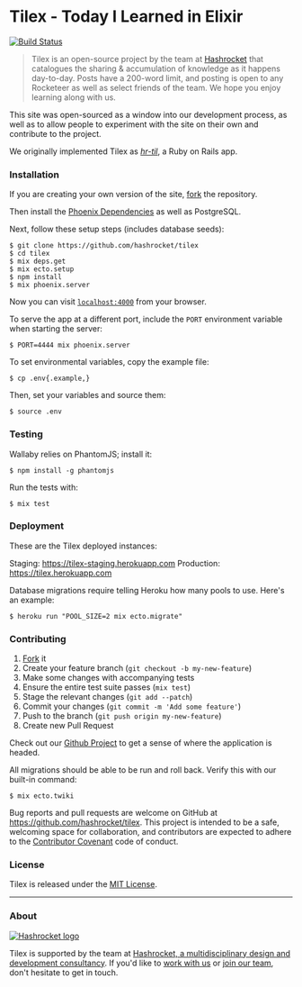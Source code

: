 # Tilex - Today I Learned in Elixir

[![Build Status](https://travis-ci.org/hashrocket/tilex.svg)](https://travis-ci.org/hashrocket/tilex)

> Tilex is an open-source project by the team at
> [Hashrocket](https://hashrocket.com/) that catalogues the sharing &
> accumulation of knowledge as it happens day-to-day. Posts have a 200-word
> limit, and posting is open to any Rocketeer as well as select friends of the
> team. We hope you enjoy learning along with us.

This site was open-sourced as a window into our development process, as well as
to allow people to experiment with the site on their own and contribute to the
project.

We originally implemented Tilex as
[_hr-til_](https://github.com/hashrocket/hr-til), a Ruby on Rails app.

### Installation

If you are creating your own version of the site,
[fork](https://help.github.com/articles/fork-a-repo/) the repository.

Then install the [Phoenix
Dependencies](http://www.phoenixframework.org/docs/installation) as well as
PostgreSQL.

Next, follow these setup steps (includes database seeds):

```
$ git clone https://github.com/hashrocket/tilex
$ cd tilex
$ mix deps.get
$ mix ecto.setup
$ npm install
$ mix phoenix.server
```

Now you can visit [`localhost:4000`](http://localhost:4000) from your browser.

To serve the app at a different port, include the `PORT` environment
variable when starting the server:

```
$ PORT=4444 mix phoenix.server
```

To set environmental variables, copy the example file:

```
$ cp .env{.example,}
```

Then, set your variables and source them:

```
$ source .env
```

### Testing

Wallaby relies on PhantomJS; install it:

```
$ npm install -g phantomjs
```

Run the tests with:

```
$ mix test
```

### Deployment

These are the Tilex deployed instances:

Staging: https://tilex-staging.herokuapp.com
Production: https://tilex.herokuapp.com

Database migrations require telling Heroku how many pools to use. Here's an
example:

```
$ heroku run "POOL_SIZE=2 mix ecto.migrate"
```

### Contributing

1. [Fork](https://help.github.com/articles/fork-a-repo/) it
2. Create your feature branch (`git checkout -b my-new-feature`)
3. Make some changes with accompanying tests
4. Ensure the entire test suite passes (`mix test`)
5. Stage the relevant changes (`git add --patch`)
6. Commit your changes (`git commit -m 'Add some feature'`)
7. Push to the branch (`git push origin my-new-feature`)
8. Create new Pull Request

Check out our [Github Project](https://github.com/hashrocket/tilex/projects/1)
to get a sense of where the application is headed.

All migrations should be able to be run and roll back. Verify this with
our built-in command:

```
$ mix ecto.twiki
```

Bug reports and pull requests are welcome on GitHub at
https://github.com/hashrocket/tilex. This project is intended to be a safe,
welcoming space for collaboration, and contributors are expected to adhere to
the [Contributor Covenant](http://contributor-covenant.org) code of conduct.

### License

Tilex is released under the [MIT License](http://www.opensource.org/licenses/MIT).

---

### About

[![Hashrocket logo](https://hashrocket.com/hashrocket_logo.svg)](https://hashrocket.com)

Tilex is supported by the team at [Hashrocket, a multidisciplinary design and
development consultancy](https://hashrocket.com). If you'd like to [work with
us](https://hashrocket.com/contact-us/hire-us) or [join our
team](https://hashrocket.com/contact-us/jobs), don't hesitate to get in touch.
